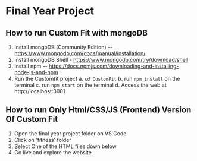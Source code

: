 # Final Year Project

## How to run Custom Fit with mongoDB

1. Install mongoDB (Community Edition) -- https://www.mongodb.com/docs/manual/installation/
2. Install mongoDB Shell - https://www.mongodb.com/try/download/shell
3. Install npm -- https://docs.npmjs.com/downloading-and-installing-node-js-and-npm
4. Run the Customfit project 
   a. `cd CustomFit`
   b. run `npm install` on the terminal
   c. run `npm start` on the terminal
   d. Access the web at  http://localhost:3001

## How to run Only Html/CSS/JS (Frontend) Version Of Custom Fit 
1. Open the final year project folder on VS Code
2. Click on 'fitness' folder
3. Select One of the HTML files down below
4. Go live and explore the website
